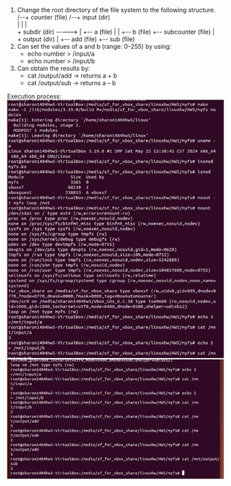 1. Change the root directory of the file system to the following structure.  
    /--+ counter (file)                                          /--+ input (dir)  
       |                                                            |   |  
       + subdir (dir)                     ----->                    |   +-- a (file)
         |                                                          |   +-- b (file)
         +-- subcounter (file)                                      |  
                                                                    + output (dir)
                                                                      |
                                                                      +-- add (file)
                                                                      +-- sub (file)
2. Can set the values of a and b (range: 0–255) by using:
   - echo number > /input/a
   - echo number > /input/b
3. Can obtain the results by:
   - cat /output/add → returns a + b
   - cat /output/sub → returns a – b


Execution process:
![image](https://github.com/20sharon/LinuxKernel/blob/main/HW5_myfs/Execution_process_01.png)
![image](https://github.com/20sharon/LinuxKernel/blob/main/HW5_myfs/Execution_process_02.png)
